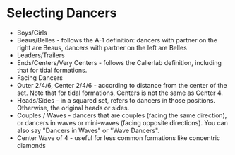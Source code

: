 
# Selecting Dancers

* Boys/Girls
* Beaus/Belles - follows the A-1 definition: dancers with partner on the right are Beaus, 
dancers with partner on the left are Belles
* Leaders/Trailers 
* Ends/Centers/Very Centers - follows the Callerlab definition, including that for tidal formations.
* Facing Dancers
* Outer 2/4/6, Center 2/4/6 - according to distance from the center of the set.  Note that for tidal
formations, Centers is not the same as Center 4.
* Heads/Sides - in a squared set, refers to dancers in those positions.
Otherwise, the original heads or sides.
* Couples / Waves - dancers that are couples (facing the same direction),
  or dancers in waves or mini-waves (facing opposite directions).  You can
  also say "Dancers in Waves" or "Wave Dancers".
* Center Wave of 4 - useful for less common formations like concentric diamonds
